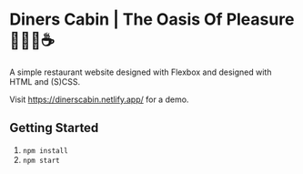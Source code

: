 # Diners Cabin | The Oasis Of Pleasure :fried_shrimp::hamburger::pizza::coffee:
A simple restaurant website designed with Flexbox and designed with HTML and (S)CSS.

Visit https://dinerscabin.netlify.app/ for a demo.

## Getting Started
1. <code>npm install</code>
2. <code>npm start</code>
